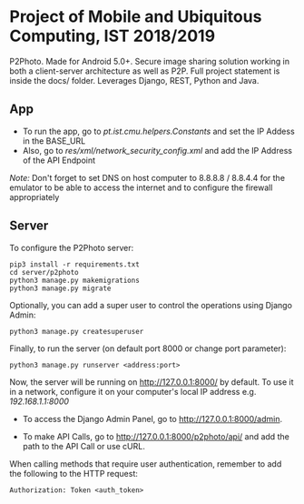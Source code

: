 # Project of Mobile and Ubiquitous Computing, IST 2018/2019

P2Photo. Made for Android 5.0+. Secure image sharing solution working in both a client-server architecture as well as P2P.
Full project statement is inside the docs/ folder. Leverages Django, REST, Python and Java.

## App

- To run the app, go to *pt.ist.cmu.helpers.Constants* and set the IP Addess in the BASE_URL
- Also, go to *res/xml/network_security_config.xml* and add the IP Address of the API Endpoint

*Note:* Don't forget to set DNS on host computer to 8.8.8.8 / 8.8.4.4 for the emulator to be able to access the internet and to configure the firewall appropriately 

## Server

To configure the P2Photo server:

```
pip3 install -r requirements.txt
cd server/p2photo
python3 manage.py makemigrations
python3 manage.py migrate
```

Optionally, you can add a super user to control the operations using Django Admin:

```
python3 manage.py createsuperuser
```

Finally, to run the server (on default port 8000 or change port parameter):

```
python3 manage.py runserver <address:port>
```

Now, the server will be running on http://127.0.0.1:8000/ by default. To use it in a network, configure it on your computer's local IP address e.g. *192.168.1.1:8000*

- To access the Django Admin Panel, go to http://127.0.0.1:8000/admin.

- To make API Calls, go to http://127.0.0.1:8000/p2photo/api/ and add the path to the API Call or use cURL.

When calling methods that require user authentication, remember to add the following to the HTTP request:

```
Authorization: Token <auth_token>
```
